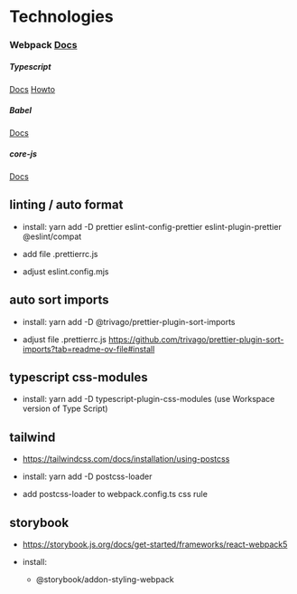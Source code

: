 # Technologies

### Webpack [Docs](https://webpack.js.org/configuration/)

##### Typescript
[Docs](https://www.typescriptlang.org/docs)
[Howto](https://www.carlrippon.com/creating-react-and-typescript-apps-with-webpack/)

##### Babel
[Docs](https://babeljs.io/docs/en/)

##### core-js
[Docs](https://github.com/zloirock/core-js)


## linting / auto format

- install:
  yarn add -D prettier eslint-config-prettier eslint-plugin-prettier @eslint/compat

- add file .prettierrc.js

- adjust eslint.config.mjs


## auto sort imports

- install:
  yarn add -D @trivago/prettier-plugin-sort-imports

- adjust file .prettierrc.js
  https://github.com/trivago/prettier-plugin-sort-imports?tab=readme-ov-file#install


## typescript css-modules

- install:
  yarn add -D typescript-plugin-css-modules
  (use Workspace version of Type Script)


## tailwind
- https://tailwindcss.com/docs/installation/using-postcss

- install:
  yarn add -D postcss-loader

- add postcss-loader to webpack.config.ts css rule


## storybook
- https://storybook.js.org/docs/get-started/frameworks/react-webpack5

- install:
  - @storybook/addon-styling-webpack